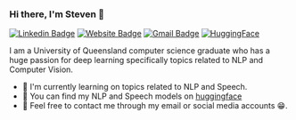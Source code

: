 ### Hi there, I'm Steven 👋
[![Linkedin Badge](https://img.shields.io/badge/-stevenlimcorn-blue?style=flat&logo=Linkedin&logoColor=white&link=https://www.linkedin.com/in/stevenlimcorn/)](https://www.linkedin.com/in/stevenlimcorn/)
[![Website Badge](https://img.shields.io/badge/-stevenlimcorn-1B88FE?style=flat&logo=Google-Chrome&logoColor=white&link=https://stevenlimcorn.github.io/)](https://stevenlimcorn.github.io/)
[![Gmail Badge](https://img.shields.io/badge/-stevenlimcorn-c14438?style=flat&logo=Gmail&logoColor=white&link=mailto:stevenlimcorn@gmail.com)](mailto:stevenlimcorn@gmail.com)
[![HuggingFace](https://img.shields.io/badge/%F0%9F%A4%97-Steven%20Limcorn-yellow)](https://huggingface.co/StevenLimcorn)

I am a University of Queensland computer science graduate who has a huge passion for deep learning specifically topics related to NLP and Computer Vision.

- 🌱 I'm currently learning on topics related to NLP and Speech.
- 🤗 You can find my NLP and Speech models on [huggingface](https://huggingface.co/StevenLimcorn)
- 💬 Feel free to contact me through my email or social media accounts 😁.
